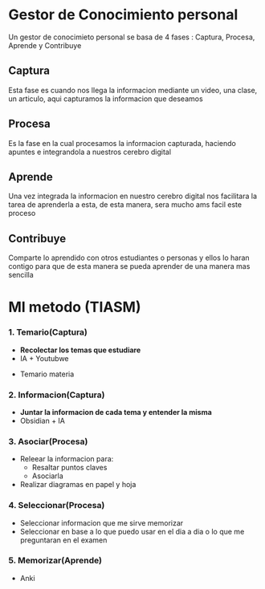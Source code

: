 # Gestor de Conocimiento personal
Un gestor de conocimieto personal se basa de 4 fases : Captura, Procesa, Aprende y Contribuye

## Captura
Esta fase es cuando nos llega la informacion mediante un video, una clase, un articulo, aqui capturamos la informacion que deseamos

## Procesa
Es la fase en la cual procesamos la informacion capturada, haciendo apuntes e integrandola a nuestros cerebro digital

## Aprende
Una vez integrada la informacion en nuestro cerebro digital nos facilitara la tarea de aprenderla a esta, de esta manera, sera mucho ams facil este proceso

## Contribuye
Comparte lo aprendido con otros estudiantes o personas y ellos lo haran contigo para que de esta manera se pueda aprender de una manera mas sencilla


# MI metodo (TIASM)
### 1. Temario(Captura)
- **Recolectar los temas que estudiare**
- IA + Youtubwe
+ Temario materia 

### 2. Informacion(Captura)
- **Juntar la informacion de cada tema y entender la misma**
- Obsidian + IA

### 3. Asociar(Procesa)
- Releear la informacion para:
	- Resaltar puntos claves
	- Asociarla
- Realizar diagramas en papel y hoja

### 4. Seleccionar(Procesa)
- Seleccionar informacion que me sirve memorizar
- Seleccionar en base a lo que puedo usar en el dia a dia o lo que me preguntaran en el examen

### 5. Memorizar(Aprende)
- Anki